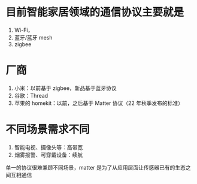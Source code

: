 # 目前智能家居领域的通信协议主要就是

1. Wi-Fi，
2. 蓝牙/蓝牙 mesh
3. zigbee

# 厂商

1. 小米：以前基于 zigbee，新品基于蓝牙协议
2. 谷歌：Thread
3. 苹果的 homekit：以前，之后基于 Matter 协议（22 年秋季发布的标准）

# 不同场景需求不同

1. 智能电视、摄像头等：高带宽
2. 烟雾报警、可穿戴设备：续航

单一的协议很难兼顾不同场景，matter 是为了从应用层面让传感器已有的生态之间互相通信
